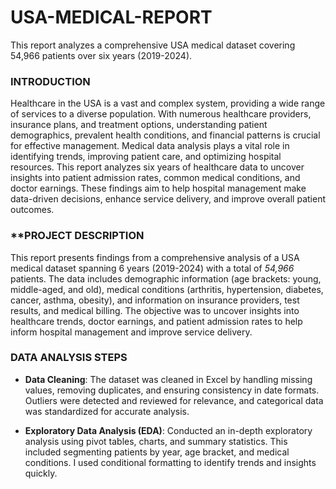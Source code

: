 # USA-MEDICAL-REPORT
This report analyzes a comprehensive USA medical dataset covering 54,966 patients over six years (2019-2024).

### **INTRODUCTION**

Healthcare in the USA is a vast and complex system, providing a wide range of services to a diverse population. With numerous healthcare providers, insurance plans, and treatment options, understanding patient demographics, prevalent health conditions, and financial patterns is crucial for effective management. Medical data analysis plays a vital role in identifying trends, improving patient care, and optimizing hospital resources. This report analyzes six years of healthcare data to uncover insights into patient admission rates, common medical conditions, and doctor earnings. These findings aim to help hospital management make data-driven decisions, enhance service delivery, and improve overall patient outcomes.

### **PROJECT DESCRIPTION

This report presents findings from a comprehensive analysis of a USA medical dataset spanning 6 years (2019-2024) with a total of *54,966* patients. The data includes demographic information (age brackets: young, middle-aged, and old), medical conditions (arthritis, hypertension, diabetes, cancer, asthma, obesity), and information on insurance providers, test results, and medical billing. The objective was to uncover insights into healthcare trends, doctor earnings, and patient admission rates to help inform hospital management and improve service delivery.

### DATA ANALYSIS STEPS

 - **Data Cleaning**: The dataset was cleaned in Excel by handling missing values, removing duplicates, and ensuring consistency in date formats. Outliers were detected and reviewed for relevance, and categorical 
     data was standardized for accurate analysis.

 - **Exploratory Data Analysis (EDA)**: Conducted an in-depth exploratory analysis using pivot tables, charts, and summary statistics. This included segmenting patients by year, age bracket, and medical conditions. 
     I used conditional formatting to identify trends and insights quickly.

   

